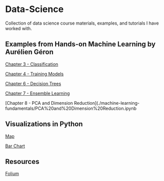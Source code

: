 # Data-Science
Collection of data science course materials, examples, and tutorials I have worked with.

## Examples from Hands-on Machine Learning by Aurélien Géron 

[Chapter 3 - Classification](./machine-learning-fundamentals/Chapter%203%20-%20Classification.ipynb)

[Chapter 4 - Training Models](./machine-learning-fundamentals/Chapter%204%20-%20Training%20Models.ipynb)

[Chapter 6 - Decision Trees](./machine-learning-fundamentals/Chapter%206%20-%20Decision%20Trees.ipynb)

[Chapter 7 - Ensemble Learning](./machine-learning-fundamentals/Chapter%207%20-%20Ensemble%20Learning%20&%20Random%20Forests.ipynb)

[Chapter 8 - PCA and Dimension Reduction](./machine-learning-fundamentals/PCA%20and%20Dimension%20Reduction.ipynb

## Visualizations in Python

[Map](./visualization-in-python/folium-and-matplotlib)

[Bar Chart](./visualization-in-python/folium-and-matplotlib)

## Resources

[Folium](https://github.com/python-visualization/folium)
